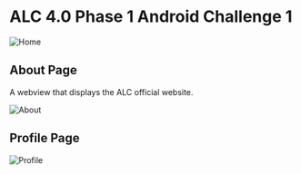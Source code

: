 # ALC 4.0 Phase 1 Android Challenge 1

![Home](https://github.com/aubreyomondi/alc-android-phase1-challenge1/blob/master/ALC%20Phase%201.jpg) 

## About Page

A webview that displays the ALC official website.

![About](https://github.com/aubreyomondi/alc-android-phase1-challenge1/blob/master/ALC%20Phase%201_about.jpg) 

## Profile Page

![Profile](https://github.com/aubreyomondi/alc-android-phase1-challenge1/blob/master/ALC%20Phase%201_profile.jpg)



